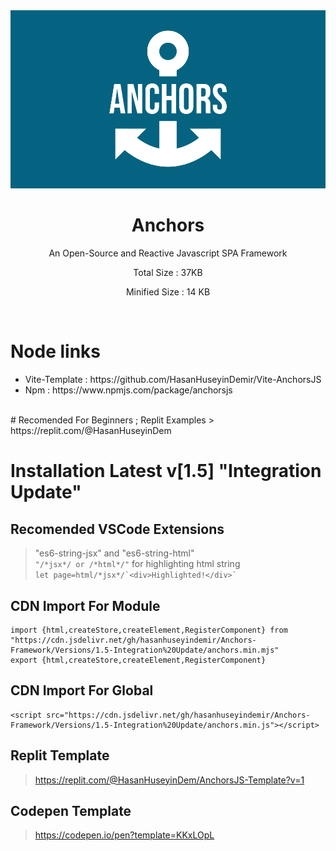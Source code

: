 <div>

<div align="center">
<img width="600px" src="https://github.com/HasanHuseyinDemir/Anchors-Framework/blob/master/Images/new/logo-color.png">
<h1 align="center">Anchors</h1>
<p align="center">An Open-Source and Reactive Javascript SPA Framework</p>
<p align="center">Total Size : 37KB</p>
<p align="center">Minified Size : 14 KB</p>
</div>
<br>

# Node links
<ul>
<li>Vite-Template : https://github.com/HasanHuseyinDemir/Vite-AnchorsJS</li>
<li> Npm : https://www.npmjs.com/package/anchorsjs</li>
</ul>
<br>
# Recomended For Beginners ; Replit Examples
> https://replit.com/@HasanHuseyinDem

# Installation Latest v[1.5] "Integration Update"

## Recomended VSCode Extensions
> "es6-string-jsx" and "es6-string-html"<br>
```"/*jsx*/ or /*html*/"``` for highlighting html string<br>
``` let page=html/*jsx*/`<div>Highlighted!</div>` ```

## CDN Import For Module
```
import {html,createStore,createElement,RegisterComponent} from "https://cdn.jsdelivr.net/gh/hasanhuseyindemir/Anchors-Framework/Versions/1.5-Integration%20Update/anchors.min.mjs"
export {html,createStore,createElement,RegisterComponent}
```

## CDN Import For Global 
```
<script src="https://cdn.jsdelivr.net/gh/hasanhuseyindemir/Anchors-Framework/Versions/1.5-Integration%20Update/anchors.min.js"></script>
```

## Replit Template
> https://replit.com/@HasanHuseyinDem/AnchorsJS-Template?v=1

## Codepen Template
> https://codepen.io/pen?template=KKxLOpL

